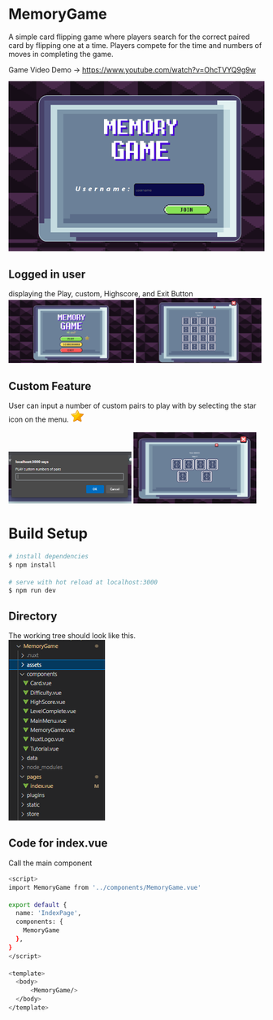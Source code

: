 # MemoryGame
A simple card flipping game where players search for the correct paired card by flipping one at a time. Players compete for the time and numbers of moves in completing the game.

Game Video Demo -> https://www.youtube.com/watch?v=OhcTVYQ9g9w

![My Image](./assets/resource/1.png)

## Logged in user
displaying the Play, custom, Highscore, and Exit Button<br>
<img src="./assets/resource/2.png" width=49% height=50%> <img src="./assets/resource/3.png" width=49% height=50%>

## Custom Feature
User can input a number of custom pairs to play with by selecting the star icon on the menu. <img src="./assets/web/levelcomplete/STAR.png" width=5% height=5%><br><br>
<img src="./assets/resource/4.png" width=48%> <img src="./assets/resource/5.png" width=48%>

# Build Setup

```bash
# install dependencies
$ npm install

# serve with hot reload at localhost:3000
$ npm run dev
```

## Directory
The working tree should look like this.<br>
![My Image](./assets/resource/tree.png)

## Code for index.vue
Call the main component <MemoryGame />
```bash
<script>
import MemoryGame from '../components/MemoryGame.vue'

export default {
  name: 'IndexPage',
  components: {
    MemoryGame
  },
}
</script>

<template>
  <body>
      <MemoryGame/>
  </body>
</template>
```
